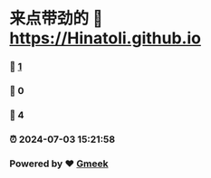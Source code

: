 # 来点带劲的 :link: https://Hinatoli.github.io 
### :page_facing_up: [1](https://Hinatoli.github.io/tag.html) 
### :speech_balloon: 0 
### :hibiscus: 4 
### :alarm_clock: 2024-07-03 15:21:58 
### Powered by :heart: [Gmeek](https://github.com/Meekdai/Gmeek)
